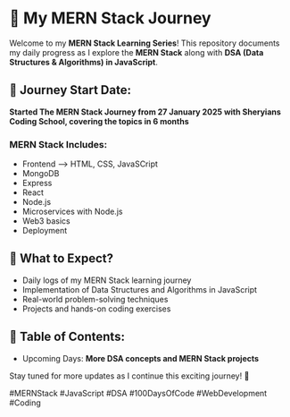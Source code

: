 # 🚀 My MERN Stack Journey

Welcome to my **MERN Stack Learning Series**! This repository documents my daily progress as I explore the **MERN Stack** along with **DSA (Data Structures & Algorithms) in JavaScript**.

## 📅 Journey Start Date:
**Started The MERN Stack Journey from 27 January 2025 with Sheryians Coding School, covering the topics in 6 months**

### MERN Stack Includes:
- Frontend --> HTML, CSS, JavaSCript
- MongoDB
- Express
- React
- Node.js
- Microservices with Node.js
- Web3 basics
- Deployment

## 📌 What to Expect?
- Daily logs of my MERN Stack learning journey
- Implementation of Data Structures and Algorithms in JavaScript
- Real-world problem-solving techniques
- Projects and hands-on coding exercises

## 📂 Table of Contents:
- Upcoming Days: **More DSA concepts and MERN Stack projects**

Stay tuned for more updates as I continue this exciting journey! 🚀

#MERNStack #JavaScript #DSA #100DaysOfCode #WebDevelopment #Coding
